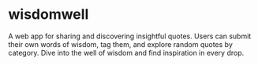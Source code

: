 # wisdomwell
A web app for sharing and discovering insightful quotes. Users can submit their own words of wisdom, tag them, and explore random quotes by category. Dive into the well of wisdom and find inspiration in every drop.
